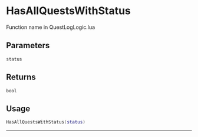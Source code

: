 # HasAllQuestsWithStatus
Function name in QuestLogLogic.lua
## Parameters
`status`
## Returns
`bool`
## Usage
```lua
HasAllQuestsWithStatus(status)
```
---
